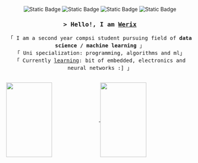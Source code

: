 <p align="center"> 
<img alt="Static Badge" src="https://img.shields.io/badge/scikit%20learn-a9fef7">
<img alt="Static Badge" src="https://img.shields.io/badge/tensorflow-fe428e">
<img alt="Static Badge" src="https://img.shields.io/badge/keras-e4e2e2">
<img alt="Static Badge" src="https://img.shields.io/badge/pytorch-f8d847">
</p>

<h3 align="center">
        <samp>&gt; Hello!, I am
                <b><a target="_blank" href="https://werixx1.github.io/">Werix</a></b>
        </samp>
</h3>
<p align="center"> 
  <samp>
    「 I am a second year compsi student pursuing field of <b>data science / machine learning</b> 」
    <br>
    「 Uni specialization: programming, algorithms and ml」
    <br>
    「 Currently <a target="_blank" href="https://werixx1.craft.me/internship-notes">learning</a>: bit of embedded, electronics and neural networks :] 」
    <br>
    <br>
  </samp>
</p>

<a href="https://github.com/anuraghazra/github-readme-stats">
  <img height=200 align="center" src="https://github-readme-stats.vercel.app/api?username=werixx1&theme=radical&show_icons=true&count_private=true" width="49.5%"/>
</a>
<a href="https://github.com/anuraghazra/github-readme-stats">
  <img height=200 align="center" src="https://github-readme-stats.vercel.app/api/top-langs?username=werixx1&layout=compact&langs_count=8&card_width=320&theme=radical" width="49.5%"/>
</a>

<!--
 <h3 align="center">
        <samp>&gt; Academic projects:
        </samp>
</h3>
<a href="https://github.com/anuraghazra/github-readme-stats">
  <img align="center" src="https://github-readme-stats.vercel.app/api/pin/?username=anuraghazra&repo=github-readme-stats&theme=ambient_gradient" width="49.5%"/>
</a>
<a href="https://github.com/anuraghazra/convoychat">
  <img align="center" src="https://github-readme-stats.vercel.app/api/pin/?username=anuraghazra&repo=convoychat" width="49.5%"/>
</a>
-->














